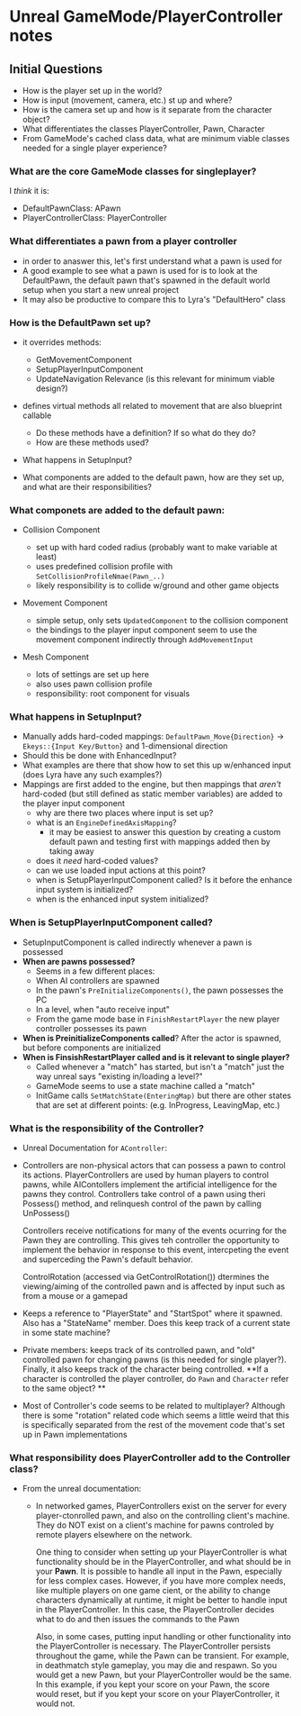 # Unreal GameMode/PlayerController notes

## Initial Questions
- How is the player set up in the world?
- How is input (movement, camera, etc.) st up and where?
- How is the camera set up and how is it separate from the character object?
- What differentiates the classes PlayerController, Pawn, Character
- From GameMode's cached class data, what are minimum viable classes needed for
  a single player experience?

### What are the core GameMode classes for singleplayer?
I _think_ it is:
- DefaultPawnClass: APawn
- PlayerControllerClass: PlayerController

### What differentiates a pawn from a player controller
- in order to anaswer this, let's first understand what a pawn is used for
- A good example to see what a pawn is used for is to look at the DefaultPawn,
  the default pawn that's spawned in the default world setup when you start a
  new unreal project
- It may also be productive to compare this to Lyra's "DefaultHero" class

### How is the DefaultPawn set up?
- it overrides methods:
  - GetMovementComponent
  - SetupPlayerInputComponent
  - UpdateNavigation Relevance (is this relevant for minimum viable design?)

- defines virtual methods all related to movement that are also blueprint
  callable
  - Do these methods have a definition? If so what do they do?
  - How are these methods used?

- What happens in SetupInput?
- What components are added to the default pawn, how are they set up, and what
  are their responsibilities?

### What componets are added to the default pawn:

- Collision Component
    - set up with hard coded radius (probably want to make variable at least)
    - uses predefined collision profile with `SetCollisionProfileNmae(Pawn_..)`
    - likely responsibility is to collide w/ground and other game objects

- Movement Component
    - simple setup, only sets `UpdatedComponent` to the collision component
    - the bindings to the player input component seem to use the movement
      component indirectly through `AddMovementInput`

- Mesh Component
    - lots of settings are set up here
    - also uses pawn collision profile
    - responsibility: root component for visuals

### What happens in SetupInput?
- Manually adds hard-coded mappings:
    `DefaultPawn_Move{Direction}` -> `Ekeys::{Input Key/Button}`
                                     and 1-dimensional direction
- Should this be done with EnhancedInput?
- What examples are there that show how to set this up w/enhanced input (does
  Lyra have any such examples?)
- Mappings are first added to the engine, but then mappings that _aren't_
  hard-coded (but still defined as static member variables) are added to the
  player input component
   - why are there two places where input is set up?
   - what is an `EngineDefinedAxisMapping`?
     - it may be easiest to answer this question by creating a custom default
       pawn and testing first with mappings added then by taking away
   - does it _need_ hard-coded values?
   - can we use loaded input actions at this point?
   - when is SetupPlayerInputComponent called? Is it before the enhance input
     system is initialized?
   - when is the enhanced input system initialized?

### When is SetupPlayerInputComponent called?

- SetupInputComponent is called indirectly whenever a pawn is possessed
- **When are pawns possessed?**
    - Seems in a few different places:
    - When AI controllers are spawned
    - In the pawn's `PreInitializeComponents()`, the pawn possesses the PC
    - In a level, when "auto receive input"
    - From the game mode base in `FinishRestartPlayer` the new player
      controller possesses its pawn
- **When is PreinitializeComponents called**?
  After the actor is spawned, but before components are initialized
- **When is FinsishRestartPlayer called and is it relevant to single player?**
  - Called whenever a "match" has started, but isn't a "match" just the way
    unreal says "existing in/loading a level?"
  - GameMode seems to use a state machine called a "match"
  - InitGame calls `SetMatchState(EnteringMap)` but there are other states that
    are set at different points: (e.g. InProgress, LeavingMap, etc.)

### What is the responsibility of the Controller?
-  Unreal Documentation for `AController`:
  - Controllers are non-physical actors that can possess a pawn to control its
    actions. PlayerControllers are used by human players to control pawns, while
    AIContollers implement the artificial intelligence for the pawns they
    control. Controllers take control of a pawn using theri Possess() method,
    and relinquesh control of the pawn by calling UnPossess()

    Controllers receive notifications for many of the events ocurring for the
    Pawn they are controlling. This gives teh controller the opportunity to
    implement the behavior in response to this event, intercpeting the event and
    superceding the Pawn's default behavior.

    ControlRotation (accessed via GetControlRotation()) dtermines the
    viewing/aiming of the controlled pawn and is affected by input such as from
    a mouse or a gamepad

  - Keeps a reference to "PlayerState" and "StartSpot" where it spawned. Also
    has a "StateName" member. Does this keep track of a current state in some
    state machine?

  - Private members: keeps track of its controlled pawn, and "old" controlled
    pawn for changing pawns (is this needed for single player?). Finally, it
    also keeps track of the character being controlled. **If a character is
    controlled the player controller, do `Pawn` and `Character` refer to the
    same object? **

  - Most of Controller's code seems to be related to multiplayer? Although
    there is some "rotation" related code which seems a little weird that this
    is specifically separated from the rest of the movement code that's set up
    in Pawn implementations

### What responsibility does PlayerController add to the Controller class?
- From the unreal documentation:
  - In networked games, PlayerControllers exist on the server for every
    player-ctonrolled pawn, and also on the controlling client's machine. They
    do NOT exist on a client's machine for pawns controled by remote players
    elsewhere on the network.

    One thing to consider when setting up your PlayerController is what
    functionality should be in the PlayerController, and what should be in your
    **Pawn**. It is possible to handle all input in the Pawn, especially for
    less complex cases. However, if you have more complex needs, like multiple
    players on one game cient, or the ability to change characters dynamically
    at runtime, it might be better to handle input in the PlayerController. In
    this case, the PlayerController decides what to do and then issues the
    commands to the Pawn

    Also, in some cases, putting input handling or other functionality into the
    PlayerController is necessary. The PlayerController persists throughout the
    game, while the Pawn can be transient. For example, in deathmatch style
    gameplay, you may die and respawn. So you would get a new Pawn, but your
    PlayerController would be the same. In this example, if you kept your score
    on your Pawn, the score would reset, but if you kept your score on your
    PlayerController, it would not.
